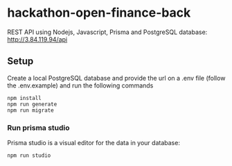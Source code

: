 # hackathon-open-finance-back
REST API using Nodejs, Javascript, Prisma and PostgreSQL database:
http://3.84.119.94/api

## Setup

Create a local PostgreSQL database and provide the url on a .env file (follow the .env.example) and run the following commands

```
npm install
npm run generate
npm run migrate
```

### Run prisma studio

Prisma studio is a visual editor for the data in your database:

```
npm run studio
```
